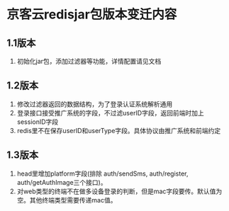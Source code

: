 # 京客云redisjar包版本变迁内容


## 1.1版本

1. 初始化jar包，添加过滤器等功能，详情配置请见文档

## 1.2版本

1. 修改过滤器返回的数据结构，为了登录认证系统解析通用
2. 登录接口接受推广系统的字段，不过滤userID字段，返回前端时加上sessionID字段
3. redis里不在保存userID和userType字段。具体协议由推广系统和前端约定

## 1.3版本

1. head里增加platform字段(排除 auth/sendSms, auth/register, auth/getAuthImage三个接口)。
2. 对web类型的终端不在做多设备登录的判断，但是mac字段要传。默认值为空。其他终端类型需要传递mac值。